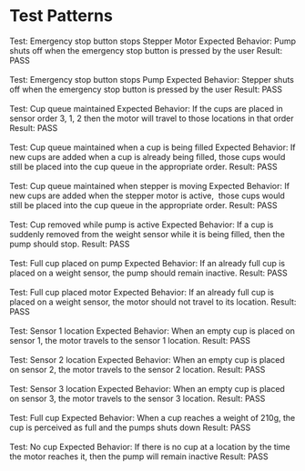 # Test Patterns

Test: Emergency stop button stops Stepper Motor
Expected Behavior: Pump shuts off when the emergency stop button is pressed by the user
Result: PASS
<br><br/>
Test: Emergency stop button stops Pump
Expected Behavior: Stepper shuts off when the emergency stop button is pressed by the user
Result: PASS
<br><br/>
Test: Cup queue maintained
Expected Behavior: If the cups are placed in sensor order 3, 1, 2 then the motor will travel to those locations in that order
Result: PASS
<br><br/>
Test: Cup queue maintained when a cup is being filled
Expected Behavior: If new cups are added when a cup is already being filled, those cups would still be placed into the cup queue in the appropriate order.
Result: PASS
<br><br/>
Test: Cup queue maintained when stepper is moving
Expected Behavior: If new cups are added when the stepper motor is active,  those cups would still be placed into the cup queue in the appropriate order.
Result: PASS
<br><br/>
Test: Cup removed while pump is active
Expected Behavior: If a cup is suddenly removed from the weight sensor while it is being filled, then the pump should stop.
Result: PASS
<br><br/>
Test: Full cup placed on pump
Expected Behavior: If an already full cup is placed on a weight sensor, the pump should remain inactive.
Result: PASS
<br><br/>
Test: Full cup placed motor
Expected Behavior: If an already full cup is placed on a weight sensor, the motor should not travel to its location.
Result: PASS
<br><br/>
Test: Sensor 1 location
Expected Behavior: When an empty cup is placed on sensor 1, the motor travels to the sensor 1 location.
Result: PASS
<br><br/>
Test: Sensor 2 location
Expected Behavior: When an empty cup is placed on sensor 2, the motor travels to the sensor 2 location.
Result: PASS
<br><br/>
Test: Sensor 3 location
Expected Behavior: When an empty cup is placed on sensor 3, the motor travels to the sensor 3 location.
Result: PASS
<br><br/>
Test: Full cup
Expected Behavior: When a cup reaches a weight of 210g, the cup is perceived as full and the pumps shuts down
Result: PASS
<br><br/>
Test: No cup
Expected Behavior: If there is no cup at a location by the time the motor reaches it, then the pump will remain inactive
Result: PASS
